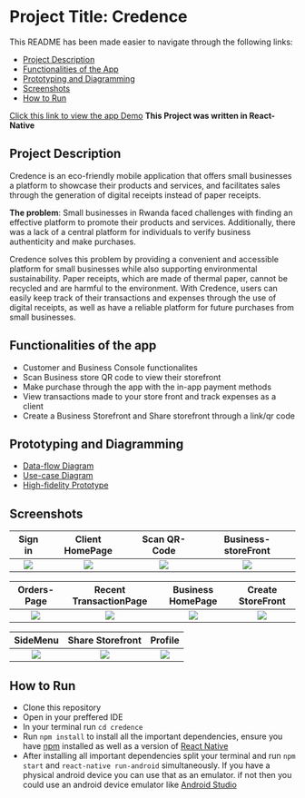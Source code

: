 # Project Title: Credence
This README has been made easier to navigate through the following links: 
- [Project Description](#project-description)
- [Functionalities of the App](#functionalities-of-the-app)
- [Prototyping and Diagramming](#prototyping-and-diagramming)
- [Screenshots](#screenshots)
- [How to Run](#how-to-run)

[Click this link to view the app Demo](https://drive.google.com/drive/folders/19aikOSonsrRcqTZ2vi_uYYIIZLygiizd?usp=sharing)
**This Project was written in React-Native**

## Project Description

Credence is an eco-friendly mobile application that offers small businesses a platform to showcase their products and services, and facilitates sales through the generation of digital receipts instead of paper receipts.

**The problem**: Small businesses in Rwanda faced challenges with finding an effective platform to promote their products and services. Additionally, there was a lack of a central platform for individuals to verify business authenticity and make purchases.

Credence solves this problem by providing a convenient and accessible platform for small businesses while also supporting environmental sustainability. Paper receipts, which are made of thermal paper, cannot be recycled and are harmful to the environment. With Credence, users can easily keep track of their transactions and expenses through the use of digital receipts, as well as have a reliable platform for future purchases from small businesses.

## Functionalities of the app
 - Customer and Business Console functionalites 
 - Scan Business store QR code to view their storefront
 - Make purchase through the app with the in-app payment methods
 - View transactions made to your store front and track expenses as a client
 - Create a Business Storefront and Share storefront through a link/qr code

## Prototyping and Diagramming
 - [Data-flow Diagram](https://lucid.app/lucidchart/878b04a5-dced-4fad-90e3-26f4b4ef932f/edit?viewport_loc=-426%2C-162%2C3753%2C1620%2C0_0&invitationId=inv_ea9e4de7-a75b-4976-afa8-4da63cf4d621)
 - [Use-case Diagram](https://lucid.app/lucidchart/9c4f54cb-6178-413b-8226-e3d591f781dc/edit?viewport_loc=-260%2C691%2C1980%2C854%2C0_0&invitationId=inv_aa639c9b-8b13-44f5-9fd9-a5fef9fa1dc8)
 - [High-fidelity Prototype](https://www.figma.com/file/Q8F1P3E4atctPsLj3hVpH9/Untitled?node-id=0%3A1)

## Screenshots
Sign in               |  Client HomePage               | Scan QR-Code               |  Business- storeFront
:-------------------------:|:-------------------------:|:-------------------------:|:-------------------------:
![](https://i.postimg.cc/8kYWMGJ6/Screenshot-20230201-205618.jpg)|![](https://i.postimg.cc/hGR1xBYr/Screenshot-20230201-205704.jpg)|![](https://i.postimg.cc/LsVL1ZL9/Screenshot-20230201-205815.jpg)|![](https://i.postimg.cc/Ghp7hb0T/Screenshot-20230201-205824.jpg)|

Orders-Page               |  Recent TransactionPage               | Business HomePage             |  Create StoreFront
:-------------------------:|:-------------------------:|:-------------------------:|:-------------------------:
![](https://i.postimg.cc/FRZpNBDx/Screenshot-20230201-205916.jpg)|![](https://i.postimg.cc/MpVyzLGj/Screenshot-20230201-205709.jpg)|![](https://i.postimg.cc/sDBYNxdm/Screenshot-20230201-205951.jpg)|![](https://i.postimg.cc/1Xdpzh6D/Screenshot-20230201-210000.jpg)|


SideMenu             |   Share Storefront               |  Profile               
:-------------------------:|:-------------------------:|:-------------------------:
![](https://i.postimg.cc/k4X8FXvx/Screenshot-20230201-205713.jpg)|![](https://i.postimg.cc/PJX6DjPc/Screenshot-20230201-210010.jpg)|![](https://i.postimg.cc/L5G1pkKT/Screenshot-20230201-205936.jpg)|

## How to Run
 - Clone this repository
 - Open in your preffered IDE
 - In your terminal run `cd credence`
 - Run `npm install` to install all the important dependencies,  ensure you have [npm](https://www.npmjs.com/) installed as well as a version of [React Native](https://reactnative.dev/)
 - After installing all important dependencies split your terminal and run `npm start` and `react-native run-android` simultaneously.  If you have a physical android device you can use that as an emulator.  if not then you could use an android device emulator like [Android Studio](https://developer.android.com/studio) 
